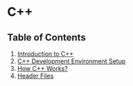 # C++

## Table of Contents
1. [Introduction to C++](1_introduction.md)
2. [C++ Development Environment Setup](2_setup.md)
3. [How C++ Works?](3_how_cpp_works.md)
4. [Header Files](4_header_files.md)
